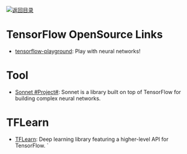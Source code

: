 [![返回目录](https://user-images.githubusercontent.com/5803001/38079637-ff0abcf0-3371-11e8-9b76-ad651620afc7.jpg)](https://github.com/wxyyxc1992/Awesome-Lists)

# TensorFlow OpenSource Links

* [tensorflow-playground](https://github.com/tensorflow/playground): Play with neural networks!

# Tool

* [Sonnet #Project#](https://github.com/deepmind/sonnet): Sonnet is a library built on top of TensorFlow for building complex neural networks.

# TFLearn

* [TFLearn](https://github.com/tflearn/tflearn): Deep learning library featuring a higher-level API for TensorFlow.
  `
